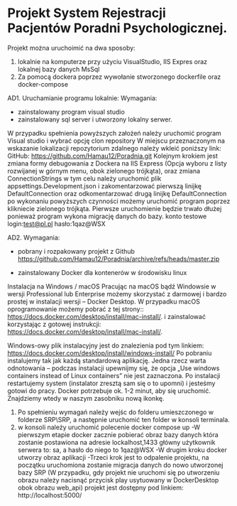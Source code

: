 # Projekt System Rejestracji Pacjentów Poradni Psychologicznej.
Projekt można uruchoimić na dwa sposoby:
1. lokalnie na komputerze przy użyciu VisualStudio, IIS Expres oraz lokalnej bazy danych MsSql
2. Za pomocą dockera poprzez wywołanie stworzonego dockerfile oraz docker-compose

AD1.
Uruchamianie programu lokalnie:
Wymagania:
- zainstalowany program visual studio
- zainstalowany sql server i utworzony lokalny serwer.

W przypadku spełnienia powyższych założeń należy uruchomić program Visual studio i wybrać opcję clon repository
W miejscu przeznaczonym na wskazanie lokalizacji repozytorium zdalnego należy wkleić poniższy link:
GitHub: https://github.com/Hamau12/Poradnia.git
Kolejnym krokiem jest zmiana formy debugowania z Dockera na IIS Express (Opcja wyboru z listy rozwijanej w górnym menu, obok zielonego trójkąta), oraz zmiana ConnectionStrings w tym celu należy uruchomić plik appsettings.Development.json i zakomentarzować pierwszą linijkę DefaultConnection
oraz odkomentarzować drugą linijkę DefaultConnection
po wykonaniu powyższych czynności możemy uruchomić program poprzez klikniecie zielonego trójkąta.
Pierwsze uruchomienie będzie trwało dłużej ponieważ program wykona migrację danych do bazy.
konto testowe
 login:test@pl.pl
 hasło:1qaz@WSX


AD2.
Wymagania:
- pobrany i rozpakowany projekt z Github 
https://github.com/Hamau12/Poradnia/archive/refs/heads/master.zip

- zainstalowany Docker dla kontenerów w środowisku linux 

Instalacja na Windows / macOS
Pracując na macOS bądź Windowsie w wersji Professional lub Enterprise możemy skorzystać z darmowej i bardzo prostej w instalacji wersji – Docker Desktop. 
W przypadku macOS oprogramowanie możemy pobrać z tej strony:: https://docs.docker.com/desktop/install/mac-install/. i zainstalować korzystając z gotowej instrukcji: https://docs.docker.com/desktop/install/mac-install/.

Windows-owy plik instalacyjny jest do znalezienia pod tym linkiem: https://docs.docker.com/desktop/install/windows-install/
Po pobraniu instalujemy tak jak każdą standardową aplikację. Jedna rzecz warta odnotowania – podczas instalacji upewnijmy się, że opcja 
„Use windows containers instead of Linux containers” nie jest zaznaczona.
Po instalacji restartujemy system (instalator zresztą sam się o to upomni) i jesteśmy gotowi do pracy. Docker potrzebuje ok. 1-2 minut, aby się uruchomić.
Znajdziemy wtedy w naszym zasobniku nową ikonkę.

1. Po spełnieniu wymagań należy wejśc do folderu umieszczonego w folderze SRP\SRP, a następnie uruchomić ten folder w konsoli terminala. 
2. w konsoli należy uruchomić polecenie docker compose up
	-W pierwszym etapie docker zacznie pobierać obraz bazy danych która zostanie postawiona na adresie lockalhost,1433 główny użytkownik serwera to: sa, a hasło do niego to 1qaz@WSX
	-W drugim kroku docker utworzy obraz aplikacji 
	-Trzeci krok jest to odpalenie projektu, na początku uruchomiona zostanie migracja danych do nowo utworzonej bazy SRP
	(W przypadku, gdy projekt nie uruchomi się po utworzeniu obrazu należy nacisnąć przycisk play usytuowany w DockerDesktop obok obrazu web_api)
	projekt jest dostępny pod linkiem: http://localhost:5000/
